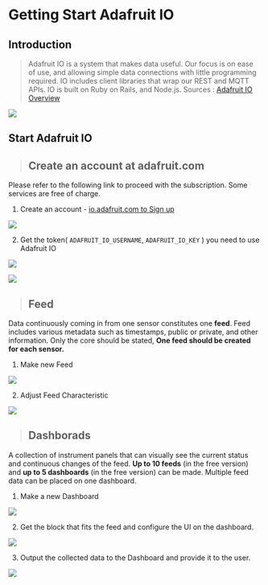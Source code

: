 # Getting Start Adafruit IO



## Introduction

> Adafruit IO is a system that makes data useful. Our focus is on ease of use, and allowing simple data connections with little programming required. IO includes client libraries that wrap our REST and MQTT APIs. IO is built on Ruby on Rails, and Node.js. Sources : [Adafruit IO Overview][link-adafruit_io]

![][link-logo]



## Start Adafruit IO





> ## Create an account at adafruit.com

Please refer to the following link to proceed with the subscription. Some services are free of charge.

1. Create an account - [io.adafruit.com to Sign up][link-sign up]

![][link-account]



2. Get the token( `ADAFRUIT_IO_USERNAME`, `ADAFRUIT_IO_KEY` ) you need to use Adafruit IO

![][link-menu]

![][link-token]



> ## Feed

Data continuously coming in from one sensor constitutes one **feed**. Feed includes various metadata such as timestamps, public or private, and other information. Only the core should be stated, **One feed should be created for each sensor.**

1. Make new Feed

![][link-feed_1]



2. Adjust Feed Characteristic

![][link-feed_2]



> ## Dashborads

A collection of instrument panels that can visually see the current status and continuous changes of the feed. **Up to 10 feeds** (in the free version)  and **up to 5 dashboards** (in the free version)  can be made. Multiple feed data can be placed on one dashboard.

1. Make a new Dashboard

![][link-dashboard_1]



2. Get the block that fits the feed and configure the UI on the dashboard. 

![][link-dashboard_2]



3. Output the collected data to the Dashboard and provide it to the user.

![][link-dashboard_3]





<!--
Link
-->



[link-adafruit_io]: https://learn.adafruit.com/welcome-to-adafruit-io/overview
[link-sign up]: https://accounts.adafruit.com/users/sign_in
[link-logo]: https://github.com/Wiznet/RP2040-HAT-CircuitPython/blob/master/images/Adaruit_io/Adafruit_logo.png
[link-account]: https://github.com/Wiznet/RP2040-HAT-CircuitPython/blob/master/images/Adaruit_io/account.png
[link-menu]: https://github.com/Wiznet/RP2040-HAT-CircuitPython/blob/master/images/Adaruit_io/Adafruit_menu.png
[link-token]: https://github.com/Wiznet/RP2040-HAT-CircuitPython/blob/master/images/Adaruit_io/Adafruit_token.png
[link-feed_1]: https://github.com/Wiznet/RP2040-HAT-CircuitPython/blob/master/images/Adaruit_io/Adafruit_feed_1.png
[link-feed_2]: https://github.com/Wiznet/RP2040-HAT-CircuitPython/blob/master/images/Adaruit_io/Adafruit_feed_2.png
[link-dashboard_1]: https://github.com/Wiznet/RP2040-HAT-CircuitPython/blob/master/images/Adaruit_io/Adafruit_dashboard_1.png
[link-dashboard_2]: https://github.com/Wiznet/RP2040-HAT-CircuitPython/blob/master/images/Adaruit_io/Adafruit_dashboard_2.png
[link-dashboard_3]: https://github.com/Wiznet/RP2040-HAT-CircuitPython/blob/master/images/Adaruit_io/Adafruit_dashboard_3.png